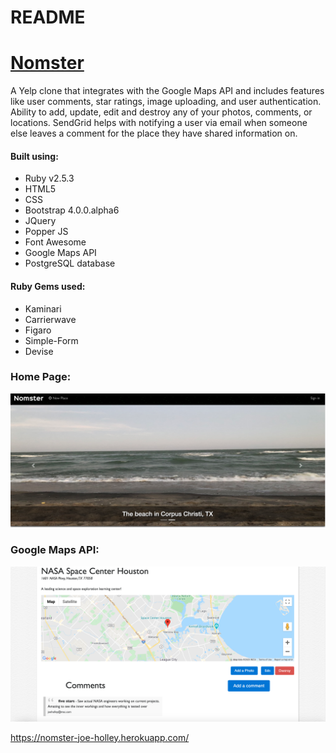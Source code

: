 # README

# [Nomster](https://nomster-joe-holley.herokuapp.com/)

A Yelp clone that integrates with the Google Maps API and includes features like user comments, star ratings, image uploading, and user authentication. Ability to add, update, edit and destroy any of your photos, comments, or locations.  SendGrid helps with notifying a user via email when someone else leaves a comment for the place they have shared information on.  

#### Built using:
- Ruby v2.5.3
- HTML5
- CSS
- Bootstrap 4.0.0.alpha6
- JQuery
- Popper JS
- Font Awesome
- Google Maps API
- PostgreSQL database

#### Ruby Gems used:
- Kaminari
- Carrierwave
- Figaro
- Simple-Form
- Devise

### Home Page:
![](./app/assets/images/homepage.png)

### Google Maps API:
![](./app/assets/images/googlemapsapi.png)

https://nomster-joe-holley.herokuapp.com/

